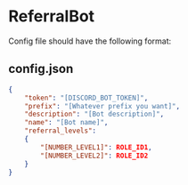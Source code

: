 # ReferralBot

Config file should have the following format:

## config.json
```json
{
    "token": "[DISCORD_BOT_TOKEN]",
    "prefix": "[Whatever prefix you want]",
    "description": "[Bot description]",
    "name": "[Bot name]",
    "referral_levels": 
    {
        "[NUMBER_LEVEL1]": ROLE_ID1,
        "[NUMBER_LEVEL2]": ROLE_ID2
    }
}
```

